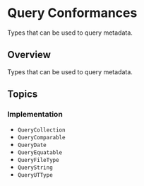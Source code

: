 # Query Conformances

Types that can be used to query metadata.

## Overview

Types that can be used to query metadata.

## Topics

### Implementation

- ``QueryCollection``
- ``QueryComparable``
- ``QueryDate``
- ``QueryEquatable``
- ``QueryFileType``
- ``QueryString``
- ``QueryUTType``
